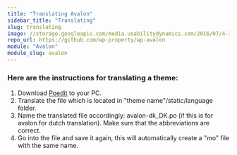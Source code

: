 ```yaml
---
title: "Translating Avalon"
sidebar_title: "Translating"
slug: translating
image: //storage.googleapis.com/media.usabilitydynamics.com/2016/07/4-300x300.png
repo_url: https://github.com/wp-property/wp-avalon
module: "Avalon"
module_slug: avalon
---
```


### Here are the instructions for translating a theme:

1. Download [Poedit](https://poedit.net/) to your PC. 
2. Translate the file which is located in "theme name"/static/language folder. 
3. Name the translated file accordingly: avalon-dk_DK.po  (if this is for avalon for dutch translation). Make sure that the abbreviations are correct.
4. Go into the file and save it again, this will automatically create a "mo" file with the same name.

